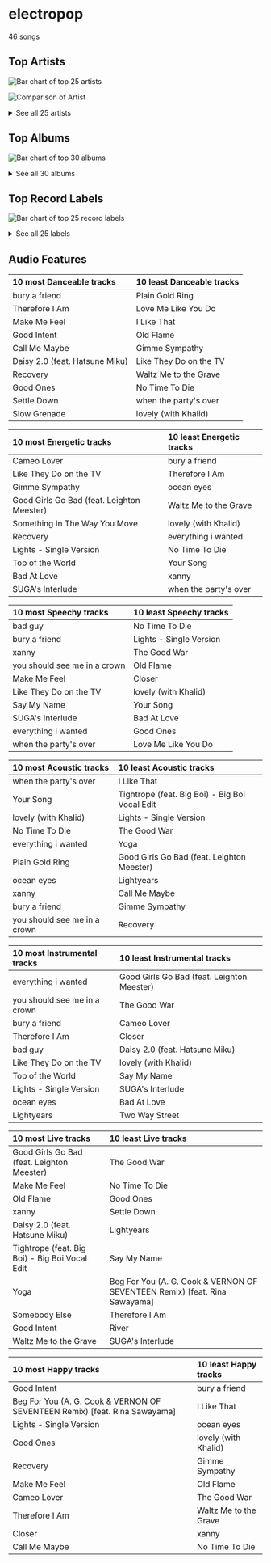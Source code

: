# electropop

[46 songs](electropop_tracks.md)

## Top Artists

![Bar chart of top 25 artists](../images/genres/electropop/artists.png)

![Comparison of Artist](../images/genres/electropop/artists_comparison.png)


<details>
<summary>See all 25 artists</summary>

|   Number of Tracks | Art                                                                                              | Artist                                       | 🔗                                                           |
|-------------------:|:-------------------------------------------------------------------------------------------------|:---------------------------------------------|:------------------------------------------------------------|
|                 13 | <img src="https://i.scdn.co/image/ab6761610000e5eb5e92b1ddbbbc66454d44a2c4" alt="" width="50" /> | [Kimbra](../artists/kimbra.md)               | [🔗](https://open.spotify.com/artist/6hk7Yq1DU9QcCCrz9uc0Ti) |
|                 10 | <img src="https://i.scdn.co/image/ab6761610000e5ebd8b9980db67272cb4d2c3daf" alt="" width="50" /> | [Billie Eilish](../artists/billie_eilish.md) | [🔗](https://open.spotify.com/artist/6qqNVTkY8uBg9cP3Jd7DAH) |
|                  5 | <img src="https://i.scdn.co/image/ab6761610000e5eb3ea2c03525939b482f8d3bfd" alt="" width="50" /> | Janelle Monáe                                | [🔗](https://open.spotify.com/artist/6ueGR6SWhUJfvEhqkvMsVs) |
|                  5 | <img src="https://i.scdn.co/image/ab6761610000e5eb0db36498679f03f30606d45f" alt="" width="50" /> | Ellie Goulding                               | [🔗](https://open.spotify.com/artist/0X2BH1fck6amBIoJhDVmmJ) |
|                  4 | <img src="https://i.scdn.co/image/ab6761610000e5ebd707e1c5177614c4ec95a06c" alt="" width="50" /> | Halsey                                       | [🔗](https://open.spotify.com/artist/26VFTg2z8YR0cCuwLzESi2) |
|                  2 | <img src="https://i.scdn.co/image/ab6761610000e5eb576cb43281160e345f728b71" alt="" width="50" /> | Charli XCX                                   | [🔗](https://open.spotify.com/artist/25uiPmTg16RbhZWAqwLBy5) |
|                  1 | <img src="https://i.scdn.co/image/ab6761610000e5eb358577f183465ae7698a53a7" alt="" width="50" /> | Carly Rae Jepsen                             | [🔗](https://open.spotify.com/artist/6sFIWsNpZYqfjUpaCgueju) |
|                  1 | <img src="https://i.scdn.co/image/ab6761610000e5ebba025c8f62612b2ca6bfa375" alt="" width="50" /> | Hatsune Miku                                 | [🔗](https://open.spotify.com/artist/6pNgnvzBa6Bthsv8SrZJYl) |
|                  1 | <img src="https://i.scdn.co/image/ab6761610000e5eb31072db9da0311ecfabe96bf" alt="" width="50" /> | Khalid                                       | [🔗](https://open.spotify.com/artist/6LuN9FCkKOj5PcnpouEgny) |
|                  1 | <img src="https://i.scdn.co/image/ab6761610000e5eb3c02f4fb4cc9187c488afd50" alt="" width="50" /> | The Chainsmokers                             | [🔗](https://open.spotify.com/artist/69GGBxA162lTqCwzJG5jLp) |
|                  1 | <img src="https://i.scdn.co/image/ab6761610000e5eb5af53f295e6c42529fbd0873" alt="" width="50" /> | Lauv                                         | [🔗](https://open.spotify.com/artist/5JZ7CnR6gTvEMKX4g70Amv) |
|                  1 | <img src="https://i.scdn.co/image/ab6761610000e5ebd9f754de994ed3b6e8f01522" alt="" width="50" /> | Jidenna                                      | [🔗](https://open.spotify.com/artist/4TsHKU8l8Wq7n7OPVikirn) |
|                  1 | <img src="https://i.scdn.co/image/145b7b08e7f1de22d033e957c0888a5f9e0c99e6" alt="" width="50" /> | Leighton Meester                             | [🔗](https://open.spotify.com/artist/481VlDdXZAIRxnHyywNbXn) |
|                  1 | <img src="https://i.scdn.co/image/ab6761610000e5eb8f4d36b43fa094d32a167f1e" alt="" width="50" /> | Ashnikko                                     | [🔗](https://open.spotify.com/artist/3PyJHH2wyfQK3WZrk9rpmP) |
|                  1 | <img src="https://i.scdn.co/image/ab6761610000e5eb5704a64f34fe29ff73ab56bb" alt="" width="50" /> | [BTS](../artists/bts.md)                     | [🔗](https://open.spotify.com/artist/3Nrfpe0tUJi4K4DXYWgMUX) |
|                  1 | <img src="https://i.scdn.co/image/ab6761610000e5eb9df0f924a5e609c8da143cd5" alt="" width="50" /> | A. G. Cook                                   | [🔗](https://open.spotify.com/artist/335TWGWGFan4vaacJzSiU8) |
|                  1 | <img src="https://i.scdn.co/image/ab6761610000e5eb7f3c0dffb5229c8734ff60b2" alt="" width="50" /> | Big Boi                                      | [🔗](https://open.spotify.com/artist/2ht3wxeT69CzyKFChNnNAB) |
|                  1 | <img src="https://i.scdn.co/image/ab6761610000e5ebc48ae32aff5303453105b2d3" alt="" width="50" /> | Cobra Starship                               | [🔗](https://open.spotify.com/artist/2aYJ5LAta2ScCdfLhKgZOY) |
|                  1 | <img src="https://i.scdn.co/image/ab6761610000e5eba8b955d42229e4cbd03d4cd8" alt="" width="50" /> | VERNON                                       | [🔗](https://open.spotify.com/artist/2Y34b9AOK30zXgL7cAH4NG) |
|                  1 | <img src="https://i.scdn.co/image/ab6761610000e5eb740bae2676885855f3e5b05a" alt="" width="50" /> | Tove Styrke                                  | [🔗](https://open.spotify.com/artist/2QSPrJfYeRXaltEEiriXN9) |
|                  1 | <img src="https://i.scdn.co/image/ab6761610000e5ebd6442ba68c144b0c84b207a4" alt="" width="50" /> | Rina Sawayama                                | [🔗](https://open.spotify.com/artist/2KEqzdPS7M5YwGmiuPTdr5) |
|                  1 | <img src="https://i.scdn.co/image/ab6761610000e5ebe0812e8d85a4cc98cbc3bf2c" alt="" width="50" /> | Metric                                       | [🔗](https://open.spotify.com/artist/1rCIEwPp5OnXW0ornlSsRl) |
|                  1 | <img src="https://i.scdn.co/image/ab6761610000e5eb1e9c5c07c1244a637929678c" alt="" width="50" /> | VÉRITÉ                                       | [🔗](https://open.spotify.com/artist/1Fr6agZ6iSM5Ynn2k4C8sc) |
|                  1 | <img src="https://i.scdn.co/image/ab6761610000e5eba8bcfb642ea4803e36b73b0a" alt="" width="50" /> | Bishop Briggs                                | [🔗](https://open.spotify.com/artist/0yb46jwm7gqbZXVXZQ8Z1e) |
|                  1 | <img src="https://i.scdn.co/image/ab6761610000e5eb0fad315ccb6b38517152d2cc" alt="" width="50" /> | SUGA                                         | [🔗](https://open.spotify.com/artist/0ebNdVaOfp6N0oZ1guIxM8) |

</details>

## Top Albums

![Bar chart of top 30 albums](../images/genres/electropop/albums.png)


<details>
<summary>See all 30 albums</summary>

|   Number of Tracks | Art                                                                                              | Album                                                                      | 🔗                                                          |
|-------------------:|:-------------------------------------------------------------------------------------------------|:---------------------------------------------------------------------------|:-----------------------------------------------------------|
|                  7 | <img src="https://i.scdn.co/image/ab67616d0000b273d0ec2db731952a7efabc6397" alt="" width="50" /> | Vows (Deluxe Version)                                                      | [🔗](https://open.spotify.com/album/6V9rvW05Um5bIHePPfeI8p) |
|                  5 | <img src="https://i.scdn.co/image/ab67616d0000b27350a3147b4edd7701a876c6ce" alt="" width="50" /> | WHEN WE ALL FALL ASLEEP, WHERE DO WE GO?                                   | [🔗](https://open.spotify.com/album/0S0KGZnfBGSIssfF54WSJh) |
|                  5 | <img src="https://i.scdn.co/image/ab67616d0000b273d56201d2b07c5950c540f0c8" alt="" width="50" /> | Primal Heart                                                               | [🔗](https://open.spotify.com/album/4pj0BkJ7u39i009oqe8V79) |
|                  2 | <img src="https://i.scdn.co/image/ab67616d0000b273a90401b8d27cd6b5f3a46242" alt="" width="50" /> | Lights                                                                     | [🔗](https://open.spotify.com/album/3duZhvcaoqdNveQYXf9dMV) |
|                  2 | <img src="https://i.scdn.co/image/ab67616d0000b2730a60fb0deda858270cca82ee" alt="" width="50" /> | Dirty Computer                                                             | [🔗](https://open.spotify.com/album/2PjlaxlMunGOUvcRzlTbtE) |
|                  1 | <img src="https://i.scdn.co/image/ab67616d0000b2738a3f0a3ca7929dea23cd274c" alt="" width="50" /> | lovely (with Khalid)                                                       | [🔗](https://open.spotify.com/album/2sBB17RXTamvj7Ncps15AK) |
|                  1 | <img src="https://i.scdn.co/image/ab67616d0000b2730f7ad6d8d829906c17cae210" alt="" width="50" /> | hopeless fountain kingdom (Deluxe)                                         | [🔗](https://open.spotify.com/album/7GjG91tyHQNGEHzKJaqOi0) |
|                  1 | <img src="https://i.scdn.co/image/ab67616d0000b273f2248cf6dad1d6c062587249" alt="" width="50" /> | everything i wanted                                                        | [🔗](https://open.spotify.com/album/4i3rAwPw7Ln2YrKDusaWyT) |
|                  1 | <img src="https://i.scdn.co/image/ab67616d0000b273a9f6c04ba168640b48aa5795" alt="" width="50" /> | dont smile at me                                                           | [🔗](https://open.spotify.com/album/7fRrTyKvE4Skh93v97gtcU) |
|                  1 | <img src="https://i.scdn.co/image/ab67616d0000b273fbf594435bcb7b30636efc02" alt="" width="50" /> | Yoga                                                                       | [🔗](https://open.spotify.com/album/5rzxGeVyCV74SvV5hjLRAU) |
|                  1 | <img src="https://i.scdn.co/image/ab67616d0000b27369b3dd10eee85bb2652c3b05" alt="" width="50" /> | The Golden Echo                                                            | [🔗](https://open.spotify.com/album/66hoUkjxM7tVQwu7bZocwP) |
|                  1 | <img src="https://i.scdn.co/image/ab67616d0000b273120a1366324c2ae1728e17e5" alt="" width="50" /> | The ArchAndroid                                                            | [🔗](https://open.spotify.com/album/7MvSB0JTdtl1pSwZcgvYQX) |
|                  1 | <img src="https://i.scdn.co/image/ab67616d0000b2730d0837e34a3fcc57de9fc93d" alt="" width="50" /> | Sway                                                                       | [🔗](https://open.spotify.com/album/3fSRbKgYW6kcR1ZFMaaNV4) |
|                  1 | <img src="https://i.scdn.co/image/ab67616d0000b273ce94afb9aa5d73f00852a45b" alt="" width="50" /> | Somebody Else                                                              | [🔗](https://open.spotify.com/album/3Q4yhhyFA2cpZq2FGOgMwU) |
|                  1 | <img src="https://i.scdn.co/image/ab67616d0000b2734fb1446223808a37ba8914b5" alt="" width="50" /> | Slow Grenade                                                               | [🔗](https://open.spotify.com/album/15Zgvxqql6EPHE3NJlUt0R) |
|                  1 | <img src="https://i.scdn.co/image/ab67616d0000b273da43139cbb1612e1b94eed4a" alt="" width="50" /> | SUGA's Interlude                                                           | [🔗](https://open.spotify.com/album/0JfaSjTaej3QB27ofjnbQV) |
|                  1 | <img src="https://i.scdn.co/image/ab67616d0000b273f7b7174bef6f3fbfda3a0bb7" alt="" width="50" /> | No Time To Die                                                             | [🔗](https://open.spotify.com/album/5sXSHscDjBez8VF20cSyad) |
|                  1 | <img src="https://i.scdn.co/image/ab67616d0000b273b72cb7bed93d6e2fdf42cffe" alt="" width="50" /> | Metropolis: The Chase Suite (Special Edition)                              | [🔗](https://open.spotify.com/album/3T3bJi3cvwR5U7ihwgEwF1) |
|                  1 | <img src="https://i.scdn.co/image/ab67616d0000b2737636e1c9e67eaafc9f49aefd" alt="" width="50" /> | Manic                                                                      | [🔗](https://open.spotify.com/album/68enXe5XcJdciSDAZr0Alr) |
|                  1 | <img src="https://i.scdn.co/image/ab67616d0000b273a111f7769013f1731e9c697c" alt="" width="50" /> | Kiss (Deluxe)                                                              | [🔗](https://open.spotify.com/album/29blfJv8AddJrjuG3DpE13) |
|                  1 | <img src="https://i.scdn.co/image/ab67616d0000b273c83d25c1b9d5f384c32d834a" alt="" width="50" /> | Hot Mess                                                                   | [🔗](https://open.spotify.com/album/41TUivD915ztiKgyu99H9T) |
|                  1 | <img src="https://i.scdn.co/image/ab67616d0000b2732a038d3bf875d23e4aeaa84e" alt="" width="50" /> | Happier Than Ever                                                          | [🔗](https://open.spotify.com/album/0JGOiO34nwfUdDrD612dOp) |
|                  1 | <img src="https://i.scdn.co/image/ab67616d0000b2736cd9798b6ace10ff98d1abdd" alt="" width="50" /> | Fifty Shades Freed (Original Motion Picture Soundtrack)                    | [🔗](https://open.spotify.com/album/4w0N1CaZwQ5RPIuawqlYyy) |
|                  1 | <img src="https://i.scdn.co/image/ab67616d0000b27370d7aa769af19e7e2c2e107b" alt="" width="50" /> | Fantasies                                                                  | [🔗](https://open.spotify.com/album/3Oj8FdHcV6kAiOVWfkqRaA) |
|                  1 | <img src="https://i.scdn.co/image/ab67616d0000b273570d18beb1f15ef8adfb27a5" alt="" width="50" /> | Delirium                                                                   | [🔗](https://open.spotify.com/album/4A43DyDoAVa1Fb8pq6Yejl) |
|                  1 | <img src="https://i.scdn.co/image/ab67616d0000b2735064363e1b38af783f93f1a7" alt="" width="50" /> | Daisy 2.0 (feat. Hatsune Miku)                                             | [🔗](https://open.spotify.com/album/6JZYS7UElSfjyTgFgE1ApG) |
|                  1 | <img src="https://i.scdn.co/image/ab67616d0000b273495ce6da9aeb159e94eaa453" alt="" width="50" /> | Closer                                                                     | [🔗](https://open.spotify.com/album/0rSLgV8p5FzfnqlEk4GzxE) |
|                  1 | <img src="https://i.scdn.co/image/ab67616d0000b2738cae5034066af45cdfbc4266" alt="" width="50" /> | Church Of Scars                                                            | [🔗](https://open.spotify.com/album/1TTxcgs3zEngN0EB56yXzY) |
|                  1 | <img src="https://i.scdn.co/image/ab67616d0000b273f629eb64fd8ef76a97b154f5" alt="" width="50" /> | CRASH                                                                      | [🔗](https://open.spotify.com/album/1QqipMXWzJhr6yfcNKTp8B) |
|                  1 | <img src="https://i.scdn.co/image/ab67616d0000b273b0ed835957dbf3c63184a3bc" alt="" width="50" /> | Beg For You (A. G. Cook & VERNON OF SEVENTEEN Remix) [feat. Rina Sawayama] | [🔗](https://open.spotify.com/album/6snPKZGUbpydW2XJu9ievq) |

</details>


## Top Record Labels

![Bar chart of top 25 record labels](../images/genres/electropop/labels.png)


<details>
<summary>See all 25 labels</summary>

|   Number of Tracks | Label                                                                 |
|-------------------:|:----------------------------------------------------------------------|
|                 13 | [Warner Records](../labels/warner_records.md)                         |
|                 10 | [Darkroom](../labels/darkroom.md)                                     |
|                  8 | [Interscope](../labels/interscope.md)                                 |
|                  4 | [Polydor Records](../labels/polydor_records.md)                       |
|                  4 | [Bad Boy](../labels/bad_boy.md)                                       |
|                  2 | [Wondaland](../labels/wondaland.md)                                   |
|                  2 | [Capitol Records](../labels/capitol_records.md)                       |
|                  1 | [VÉRITÉ](../labels/v_rit_.md)                                         |
|                  1 | [Universal Music LLC](../labels/universal_music_llc.md)               |
|                  1 | [Teleport Records](../labels/teleport_records.md)                     |
|                  1 | [Silent Records IGA](../labels/silent_records_iga.md)                 |
|                  1 | [Republic Records](../labels/republic_records.md)                     |
|                  1 | [RCA Records Label](../labels/rca_records_label.md)                   |
|                  1 | [Parlophone UK](../labels/parlophone_uk.md)                           |
|                  1 | [Metric Music International](../labels/metric_music_international.md) |
|                  1 | [Island Records](../labels/island_records.md)                         |
|                  1 | [Fueled By Ramen](../labels/fueled_by_ramen.md)                       |
|                  1 | [FSF](../labels/fsf.md)                                               |
|                  1 | [Epic](../labels/epic.md)                                             |
|                  1 | [Disruptor Records](../labels/disruptor_records.md)                   |
|                  1 | [Decaydance](../labels/decaydance.md)                                 |
|                  1 | [Columbia](../labels/columbia.md)                                     |
|                  1 | [Atlantic Records UK](../labels/atlantic_records_uk.md)               |
|                  1 | [Atlantic Records](../labels/atlantic_records.md)                     |
|                  1 | [Astralwerks (ASW)](../labels/astralwerks__asw_.md)                   |

</details>


## Audio Features

| 10 most Danceable tracks       | 10 least Danceable tracks   |
|:-------------------------------|:----------------------------|
| bury a friend                  | Plain Gold Ring             |
| Therefore I Am                 | Love Me Like You Do         |
| Make Me Feel                   | I Like That                 |
| Good Intent                    | Old Flame                   |
| Call Me Maybe                  | Gimme Sympathy              |
| Daisy 2.0 (feat. Hatsune Miku) | Like They Do on the TV      |
| Recovery                       | Waltz Me to the Grave       |
| Good Ones                      | No Time To Die              |
| Settle Down                    | when the party's over       |
| Slow Grenade                   | lovely (with Khalid)        |

| 10 most Energetic tracks                   | 10 least Energetic tracks   |
|:-------------------------------------------|:----------------------------|
| Cameo Lover                                | bury a friend               |
| Like They Do on the TV                     | Therefore I Am              |
| Gimme Sympathy                             | ocean eyes                  |
| Good Girls Go Bad (feat. Leighton Meester) | Waltz Me to the Grave       |
| Something In The Way You Move              | lovely (with Khalid)        |
| Recovery                                   | everything i wanted         |
| Lights - Single Version                    | No Time To Die              |
| Top of the World                           | Your Song                   |
| Bad At Love                                | xanny                       |
| SUGA's Interlude                           | when the party's over       |

| 10 most Speechy tracks       | 10 least Speechy tracks   |
|:-----------------------------|:--------------------------|
| bad guy                      | No Time To Die            |
| bury a friend                | Lights - Single Version   |
| xanny                        | The Good War              |
| you should see me in a crown | Old Flame                 |
| Make Me Feel                 | Closer                    |
| Like They Do on the TV       | lovely (with Khalid)      |
| Say My Name                  | Your Song                 |
| SUGA's Interlude             | Bad At Love               |
| everything i wanted          | Good Ones                 |
| when the party's over        | Love Me Like You Do       |

| 10 most Acoustic tracks      | 10 least Acoustic tracks                       |
|:-----------------------------|:-----------------------------------------------|
| when the party's over        | I Like That                                    |
| Your Song                    | Tightrope (feat. Big Boi) - Big Boi Vocal Edit |
| lovely (with Khalid)         | Lights - Single Version                        |
| No Time To Die               | The Good War                                   |
| everything i wanted          | Yoga                                           |
| Plain Gold Ring              | Good Girls Go Bad (feat. Leighton Meester)     |
| ocean eyes                   | Lightyears                                     |
| xanny                        | Call Me Maybe                                  |
| bury a friend                | Gimme Sympathy                                 |
| you should see me in a crown | Recovery                                       |

| 10 most Instrumental tracks   | 10 least Instrumental tracks               |
|:------------------------------|:-------------------------------------------|
| everything i wanted           | Good Girls Go Bad (feat. Leighton Meester) |
| you should see me in a crown  | The Good War                               |
| bury a friend                 | Cameo Lover                                |
| Therefore I Am                | Closer                                     |
| bad guy                       | Daisy 2.0 (feat. Hatsune Miku)             |
| Like They Do on the TV        | lovely (with Khalid)                       |
| Top of the World              | Say My Name                                |
| Lights - Single Version       | SUGA's Interlude                           |
| ocean eyes                    | Bad At Love                                |
| Lightyears                    | Two Way Street                             |

| 10 most Live tracks                            | 10 least Live tracks                                                       |
|:-----------------------------------------------|:---------------------------------------------------------------------------|
| Good Girls Go Bad (feat. Leighton Meester)     | The Good War                                                               |
| Make Me Feel                                   | No Time To Die                                                             |
| Old Flame                                      | Good Ones                                                                  |
| xanny                                          | Settle Down                                                                |
| Daisy 2.0 (feat. Hatsune Miku)                 | Lightyears                                                                 |
| Tightrope (feat. Big Boi) - Big Boi Vocal Edit | Say My Name                                                                |
| Yoga                                           | Beg For You (A. G. Cook & VERNON OF SEVENTEEN Remix) [feat. Rina Sawayama] |
| Somebody Else                                  | Therefore I Am                                                             |
| Good Intent                                    | River                                                                      |
| Waltz Me to the Grave                          | SUGA's Interlude                                                           |

| 10 most Happy tracks                                                       | 10 least Happy tracks   |
|:---------------------------------------------------------------------------|:------------------------|
| Good Intent                                                                | bury a friend           |
| Beg For You (A. G. Cook & VERNON OF SEVENTEEN Remix) [feat. Rina Sawayama] | I Like That             |
| Lights - Single Version                                                    | ocean eyes              |
| Good Ones                                                                  | lovely (with Khalid)    |
| Recovery                                                                   | Gimme Sympathy          |
| Make Me Feel                                                               | Old Flame               |
| Cameo Lover                                                                | The Good War            |
| Therefore I Am                                                             | Waltz Me to the Grave   |
| Closer                                                                     | xanny                   |
| Call Me Maybe                                                              | No Time To Die          |
